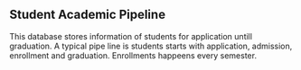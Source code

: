 ## Student Academic Pipeline
This database stores information of students for application untill graduation. A typical pipe line is students starts with application, admission, enrollment and graduation. Enrollments happeens every semester. 
